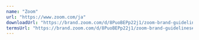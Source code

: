 ```yaml
---
name: "Zoom"
url: "https://www.zoom.com/ja"
downloadUrl: "https://brand.zoom.com/d/8PuoBEPp22j1/zoom-brand-guidelines#/logos-and-lockups/the-zoom-logo"
termsUrl: "https://brand.zoom.com/d/8PuoBEPp22j1/zoom-brand-guidelines#/logos-and-lockups/the-zoom-logo"
---
```

